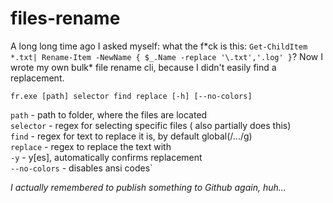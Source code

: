 # files-rename

A long long time ago I asked myself: what the f*ck is this: `Get-ChildItem *.txt| Rename-Item -NewName { $_.Name -replace '\.txt','.log' }`?
Now I wrote my own bulk\* file rename cli, because I didn't easily find a replacement.

```
fr.exe [path] selector find replace [-h] [--no-colors]
```


`path` - path to folder, where the files are located  
`selector` - regex for selecting specific files (<find> also partially does this)  
`find` - regex for text to replace it is, by default global(/.../g)  
`replace` - regex to replace the text with  
`-y` - y[es], automatically confirms replacement  
`--no-colors` - disables ansi codes`  


*I actually remembered to publish something to Github again, huh...*
